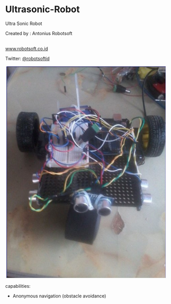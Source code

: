 # Ultrasonic-Robot

Ultra Sonic Robot

Created by : Antonius Robotsoft 


<br>
<a href="https://www.robotsoft.co.id" target=_blank>www.robotsoft.co.id</a>

<br>

Twitter:
<a href="https://twitter.com/robotsoftid">@robotsoftid</a>
<br>

<img src="https://raw.githubusercontent.com/antoniusrobotsoft/ROBOTIC/main/ROBOTS-%20PROTOTYPE/Ultrasonic-Robot/ultrasonic-robot.jpg">


capabilities:
- Anonymous navigation (obstacle avoidance)
